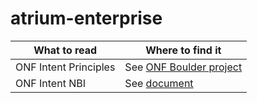 # atrium-enterprise


| What to read | Where to find it |
| ------------ | ---------------- |
| ONF Intent Principles | See [ONF Boulder project](https://community.opensourcesdn.org/wg/IntentNBI/document/152) |
| ONF Intent NBI | See [document](https://github.com/onfsdn/atrium-enterprise/docs/IntentBasedNetworking.pdf) |


